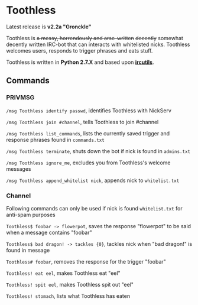 # Toothless

Latest release is **v2.2a "Gronckle"**

Toothless is ~~a messy, horrendously and arse-written~~ ~~decently~~ somewhat decently written IRC-bot that can interacts with whitelisted nicks. Toothless welcomes users, responds to trigger phrases and eats stuff.

Toothless is written in **Python 2.7.X** and based upon **[ircutils](https://github.com/kracekumar/ircutils)**.

## Commands
### PRIVMSG
`/msg Toothless identify passwd`, identifies Toothless with NickServ

`/msg Toothless join #channel`, tells Toothless to join #channel

`/msg Toothless list_commands`,  lists the currently saved trigger and response phrases found in `commands.txt`

`/msg Toothless terminate`, shuts down the bot if nick is found in `admins.txt`

`/msg Toothless ignore_me`, excludes you from Toothless's welcome messages

`/msg Toothless append_whitelist nick`, appends nick to `whitelist.txt` 

### Channel
Following commands can only be used if nick is found `whitelist.txt` for anti-spam purposes

`Toothless$ foobar -> flowerpot`, saves the response "flowerpot" to be said when a message contains "foobar"

`Toothless$ bad dragon! -> tackles {0}`, tackles nick when "bad dragon!" is found in message

`Toothless# foobar`, removes the response for the trigger "foobar"

`Toothless! eat eel`, makes Toothless eat "eel"

`Toothless! spit eel`, makes Toothless spit out "eel"

`Toothless! stomach`, lists what Toothless has eaten
